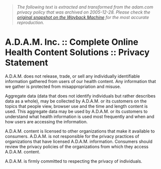 > *The following text is extracted and transformed from the adam.com privacy policy that was archived on 2005-12-28. Please check the [original snapshot on the Wayback Machine](https://web.archive.org/web/20051228153432id_/http%3A//www.adam.com/PrivacyStatement.html) for the most accurate reproduction.*

# A.D.A.M. Inc. :: Complete Online Health Content Solutions :: Privacy Statement

A.D.A.M. does not release, trade, or sell any individually identifiable information gathered from users of our health content. Any information that we gather is protected from misappropriation and misuse.

Aggregate data (data that does not identify individuals but rather describes data as a whole), may be collected by A.D.A.M. or its customers on the topics that people view, browser use and the time and length content is used. This aggregate data may be used by A.D.A.M. or its customers to understand what health information is used most frequently and when and how users are accessing the information.

A.D.A.M. content is licensed to other organizations that make it available to consumers. A.D.A.M. is not responsible for the privacy practices of organizations that have licensed A.D.A.M. information. Consumers should review the privacy policies of the organizations from which they access A.D.A.M. content.

A.D.A.M. is firmly committed to respecting the privacy of individuals.
